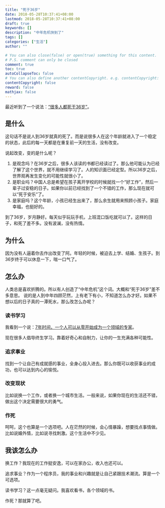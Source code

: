 ```yaml
---
title: "死于36岁"
date: 2018-05-28T10:37:41+08:00
lastmod: 2018-05-28T10:37:41+08:00
draft: true
keywords: []
description: "中年危机快到了"
tags: []
categories: ["生活"]
author: ""

# You can also close(false) or open(true) something for this content.
# P.S. comment can only be closed
comment: true
toc: true
autoCollapseToc: false
# You can also define another contentCopyright. e.g. contentCopyright: "This is another copyright."
contentCopyright: false
reward: false
mathjax: false
---
```


最近听到了一个说法：[“很多人都死于36岁”](http://www.ximalaya.com/renwen/2685098/45785308)。

<!--more-->

## 是什么 ##

这句话不是说人到36岁就真的死了。而是说很多人在这个年龄就进入了一个稳定的状态，此后的每一天都是在重复前一天的生活，没有改变。

说起改变，变的是什么呢？

1. 是观念吗？在36岁之后，很多人该读的书都已经读过了。那么他可能认为已经了解了这个世界，就不用继续学习了。人的知识面已经定型。所以36岁之后，世界观再发生变化的可能性就很小了。
2. 是职业吗？中国人总是希望在孩子离开学校的时候就找一个“好工作”，然后一辈子过安稳的日子。如果你以前已经找到了一个不错的工作，那么现在就可以“死于安乐”了。
3. 是家庭吗？这个年龄，小孩已经生出来了，那么余生就用来照顾小孩子。家庭幸福，也挺好的。

到了36岁，岁月静好。每天似乎玩玩手机，上班混口饭吃就可以了。这样的日子，和死了差不多。没有波澜，没有热情。

## 为什么 ##

因为没有人逼着你去作出改变了阿。年轻的时候，被迫去上学、结婚、生孩子。到36岁终于可以休息一下，喘一口气了。

## 怎么办 ##

人类总是喜欢折腾的。所以有人创造了“中年危机”这个词。大概和“死于36岁”差不多意思。
说的是人到中年四顾茫然，上有老下有小，不知道怎么办才好。如果不想以后的日子真的一潭死水，那么改怎么办呢？

### 读书学习 ###

我看到一个说：[7年时间，一个人可以从零开始成为一个领域的专家](http://www.360doc.com/content/16/0325/19/2540257_545220131.shtml)。

现在很多人倡导终生学习。靠着好奇心和自制力，让你的一生充满各种可能性。

### 追求事业 ###

找到一个让自己有成就感的事业，全身心投入进去。那么你既可以收获事业的成功，也可以达到内心的愉悦。

### 改变现状 ###

比如说换一个工作，或者换一个城市生活。一般来说，如果你现在的生活还不错，做出这个决定需要很大的勇气。

### 作死 ###

呵呵，这个也算是一个选项吧。人在茫然的时候，会心情暴躁，想要找点事情做。比如说婚外情，比如说寻找刺激。这个生活中不少见。


## 我该怎么办 ##

换工作？我现在的工作挺安逸，可以在家办公，收入也还可以。

追求事业？作为一个程序员，我的事业和兴趣就是让自己紧跟技术潮流。算是一个可选项。

读书学习？这一点毫无疑问。我喜欢看书，各个领域的书。

作死？那就算了吧。
